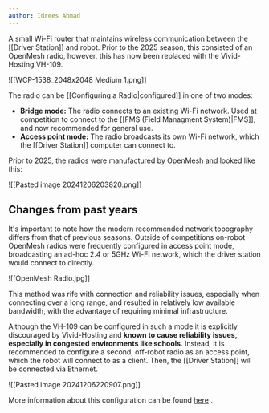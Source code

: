 ```yaml
---
author: Idrees Ahmad
---
```

A small Wi-Fi router that maintains wireless communication between the [[Driver Station]] and robot. Prior to the 2025 season, this consisted of an OpenMesh radio, however, this has now been replaced with the Vivid-Hosting VH-109.

![[WCP-1538_2048x2048 Medium 1.png]]

The radio can be [[Configuring a Radio|configured]] in one of two modes:

- **Bridge mode:** The radio connects to an existing Wi-Fi network. Used at competition to connect to the [[FMS (Field Managment System)|FMS]], and now recommended for general use.
- **Access point mode:** The radio broadcasts its own Wi-Fi network, which the [[Driver Station]] computer can connect to.

Prior to 2025, the radios were manufactured by OpenMesh and looked like this:

![[Pasted image 20241206203820.png]]

## Changes from past years

It's important to note how the modern recommended network topography differs from that of previous seasons. Outside of competitions on-robot OpenMesh radios were frequently configured in access point mode, broadcasting an ad-hoc 2.4 or 5GHz Wi-Fi network, which the driver station would connect to directly. 

![[OpenMesh Radio.jpg]]

This method was rife with connection and reliability issues, especially when connecting over a long range, and resulted in relatively low available bandwidth, with the advantage of requiring minimal infrastructure. 

Although the VH-109 can be configured in such a mode it is explicitly discouraged by Vivid-Hosting and **known to cause reliability issues, especially in congested environments like schools**. Instead, it is recommended to configure a second, off-robot radio as an access point, which the robot will connect to as a client. Then, the [[Driver Station]] will be connected via Ethernet.

![[Pasted image 20241206220907.png]]

More information about this configuration can be found [here](https://frc-radio.vivid-hosting.net/getting-started/usage/practicing-at-home) .